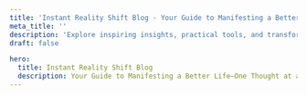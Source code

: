 ```yaml
---
title: 'Instant Reality Shift Blog - Your Guide to Manifesting a Better Life—One Thought at a Time. Tips and news about improving your relationships, health and wealth.'
meta_title: ''
description: 'Explore inspiring insights, practical tools, and transformational stories to help you rewire your mindset, awaken your potential, and shift into the life you desire. From the science of afformations to the power of sound healing, each post is designed to support your personal growth journey.'
draft: false

hero:
  title: Instant Reality Shift Blog
  description: Your Guide to Manifesting a Better Life—One Thought at a Time.
---
```

